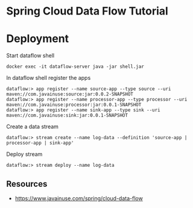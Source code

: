 # Spring Cloud Data Flow Tutorial


# Deployment

Start dataflow shell
``` 
docker exec -it dataflow-server java -jar shell.jar
```

In dataflow shell register the apps
``` 
dataflow:> app register --name source-app --type source --uri maven://com.javainuse:source:jar:0.0.2-SNAPSHOT
dataflow:> app register --name processor-app --type processor --uri maven://com.javainuse:processor:jar:0.0.1-SNAPSHOT
dataflow:> app register --name sink-app --type sink --uri maven://com.javainuse:sink:jar:0.0.1-SNAPSHOT
```
Create a data stream
``` 
dataflow:> stream create --name log-data --definition 'source-app | processor-app | sink-app'
```
Deploy stream
``` 
dataflow:> stream deploy --name log-data
```
## Resources
- https://www.javainuse.com/spring/cloud-data-flow